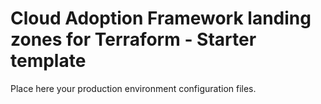 # Cloud Adoption Framework landing zones for Terraform - Starter template

Place here your production environment configuration files.